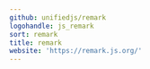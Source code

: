 ```yaml
---
github: unifiedjs/remark
logohandle: js_remark
sort: remark
title: remark
website: 'https://remark.js.org/'
---
```

